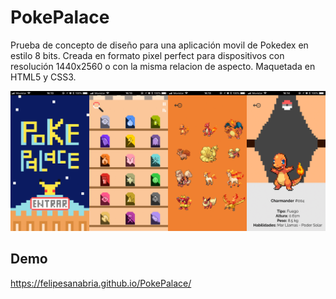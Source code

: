 # PokePalace
Prueba de concepto de diseño para una aplicación movil de Pokedex en estilo 8 bits. Creada en formato pixel perfect para dispositivos con resolución 1440x2560 o con la misma relacion de aspecto. Maquetada en HTML5 y CSS3. 

![Pokedex](https://raw.githubusercontent.com/FelipeSanabria/PokePalace/master/pokedex-full.png) 


## Demo
https://felipesanabria.github.io/PokePalace/
